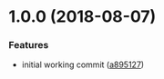 <a name="1.0.0"></a>
# 1.0.0 (2018-08-07)


### Features

* initial working commit ([a895127](https://github.com/dimerapp/dimer-tree-vue/commit/a895127))



